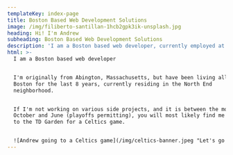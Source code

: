 ```yaml
---
templateKey: index-page
title: Boston Based Web Development Solutions
image: /img/filiberto-santillan-1hcb2gpk3ik-unsplash.jpg
heading: Hi! I'm Andrew
subheading: Boston Based Web Development Solutions
description: 'I am a Boston based web developer, currently employed at Salsify. '
html: >-
  I am a Boston based web developer 


  I'm originally from Abington, Massachusetts, but have been living all around
  Boston for the last 8 years, currently residing in the North End
  neighborhood. 


  If I'm not working on various side projects, and it is between the months of
  October and June (playoffs permitting), you will most likely find me heading
  to the TD Garden for a Celtics game. 


  ![Andrew going to a Celtics game](/img/celtics-banner.jpeg "Let's go Celtics")
---
```


